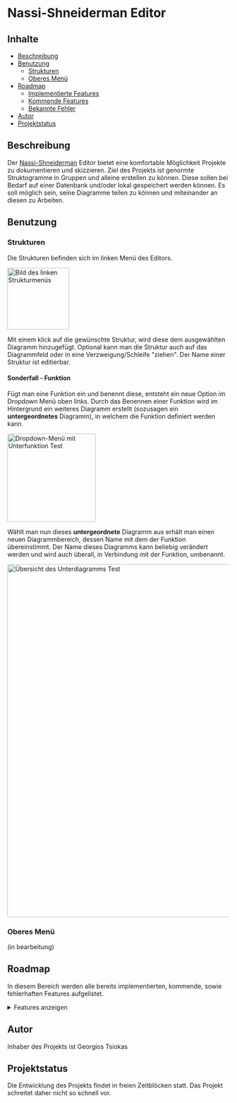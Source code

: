# Nassi-Shneiderman Editor

## Inhalte
- [Beschreibung](#beschreibung)
- [Benutzung](#benutzung)
    - [Strukturen](#strukturen)
    - [Oberes Menü](#oberes-menü)
- [Roadmap](#roadmap)
    - [Implementierte Features](#implementierte-features)
    - [Kommende Features](#kommende-features)
    - [Bekannte Fehler](#bekannte-fehler)
- [Autor](#autor)
- [Projektstatus](#projektstatus)

## Beschreibung

Der [Nassi-Shneiderman](https://de.wikipedia.org/wiki/Nassi-Shneiderman-Diagramm) Editor bietet eine komfortable Möglichkeit Projekte zu dokumentieren und skizzieren. Ziel des Projekts ist genormte
Struktogramme in Gruppen und alleine erstellen zu können. Diese sollen bei Bedarf auf einer Datenbank und/oder lokal gespeichert werden können.
Es soll möglich sein, seine Diagramme teilen zu können und miteinander an diesen zu Arbeiten.

## Benutzung

### Strukturen

Die Strukturen befinden sich im linken Menü des Editors.

<img src="/uploads/1dba17a91a428d2b5fe3a6bbcc5f2075/Menü.PNG" alt="Bild des linken Strukturmenüs" width="140">

Mit einem klick auf die gewünschte Struktur, wird diese dem ausgewählten Diagramm hinzugefügt.
Optional kann man die Struktur auch auf das Diagrammfeld oder in eine Verzweigung/Schleife "ziehen".
Der Name einer Struktur ist editierbar.

#### Sonderfall - Funktion

Fügt man eine Funktion ein und benennt diese, entsteht ein neue Option im Dropdown Menü oben links.
Durch das Benennen einer Funktion wird im Hintergrund ein weiteres Diagramm erstellt (sozusagen ein **untergeordnetes** Diagramm), in
welchem die Funktion definiert werden kann.

<img src="/uploads/b2e43a504aea3e8da780aeb9c907fdac/Unterfunktion.png" alt="Dropdown-Menü mit Unterfunktion Test" width="200">

Wählt man nun dieses **untergeordnete** Diagramm aus erhält man einen neuen Diagrammbereich, dessen Name mit dem der Funktion übereinstimmt.
Der Name dieses Diagramms kann beliebig verändert werden und wird auch überall, in Verbindung mit der Funktion, umbenannt.

<img src="/uploads/4892bb6744fd266f43f6551bdaf7f42d/Unterdiagramm.PNG" alt="Übersicht des Unterdiagramms Test" width="800">

### Oberes Menü

(in bearbeitung)

## Roadmap

In diesem Bereich werden alle bereits implementierten, kommende, sowie fehlerhaften Features aufgelistet.
<details><summary>Features anzeigen</summary>

### Implementierte Features

- Aktion
- Funktion
- Verzweigung
- Kopfgesteuerte Schleife
- Fußgesteuerte Schleife  
- löschbare Strukturen
- löschbare Diagramme
- Unterfunktionen
    - Select hinzufügen
    - Umbenennung der Unterfunktion
    - entfernen
    - benutzte Namen filtern
- Druckansicht

### Kommende Features

- Mehrfachverzweigung  
- Drag & Drop
- Verschachtelung
    - Verzweigung
    - Mehrfachverzweigung
    - Kopfgesteuerte Schleife
    - Fußgesteuerte Schleife
- Download
- Upload
    - Auswahl zwischen Datei/DB
- Speichern in DB
- Automatisches Speichern in Intervallen
- platzierte Strukturen verschieben
- Animationen

### Bekannte Fehler

- Unterfunktion kann nicht vernünftig entfernt werden

</details>

## Autor

Inhaber des Projekts ist Georgios Tsiokas

## Projektstatus

Die Entwicklung des Projekts findet in freien Zeitblöcken statt. Das Projekt schreitet daher nicht so schnell vor.

